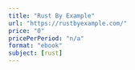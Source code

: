 ```yaml
---
title: "Rust By Example"
url: "https://rustbyexample.com/"
price: "0"
pricePerPeriod: "n/a"
format: "ebook"
subject: [rust]
---
```

